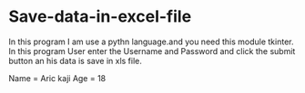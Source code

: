 # Save-data-in-excel-file
In this program I am use a pythn language.and you need this module tkinter.
In this program User enter the Username and Password and click the submit button an his data is save in xls file.

Name = Aric kaji
Age = 18
